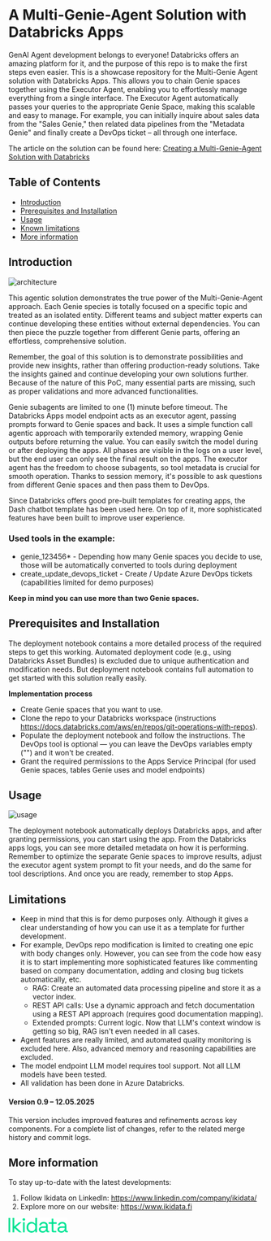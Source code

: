 # A Multi-Genie-Agent Solution with Databricks Apps

GenAI Agent development belongs to everyone! Databricks offers an amazing platform for it, and the purpose of this repo is to make the first steps even easier. This is a showcase repository for the Multi-Genie Agent solution with Databricks Apps. This allows you to chain Genie spaces together using the Executor Agent, enabling you to effortlessly manage everything from a single interface. The Executor Agent automatically passes your queries to the appropriate Genie Space, making this scalable and easy to manage. For example, you can initially inquire about sales data from the "Sales Genie," then related data pipelines from the "Metadata Genie" and finally create a DevOps ticket – all through one interface.

The article on the solution can be found here: [Creating a Multi-Genie-Agent Solution with Databricks](https://www.ikidata.fi/post/creating-a-multi-genie-agent-solution-with-databricks-apps-code-included)

## Table of Contents

- [Introduction](#introduction)
- [Prerequisites and Installation](#prerequisites-and-installation)
- [Usage](#usage)
- [Known limitations](#Limitations)
- [More information](#More-information)

## Introduction

![architecture](https://static.wixstatic.com/media/729282_3fb0bca51ef043f0b7f3561aaf649715~mv2.gif)

This agentic solution demonstrates the true power of the Multi-Genie-Agent approach. Each Genie species is totally focused on a specific topic and treated as an isolated entity. Different teams and subject matter experts can continue developing these entities without external dependencies. You can then piece the puzzle together from different Genie parts, offering an effortless, comprehensive solution. 

Remember, the goal of this solution is to demonstrate possibilities and provide new insights, rather than offering production-ready solutions. Take the insights gained and continue developing your own solutions further. Because of the nature of this PoC, many essential parts are missing, such as proper validations and more advanced functionalities.

Genie subagents are limited to one (1) minute before timeout. The Databricks Apps model endpoint acts as an executor agent, passing prompts forward to Genie spaces and back. It uses a simple function call agentic approach with temporarily extended memory, wrapping Genie outputs before returning the value. You can easily switch the model during or after deploying the apps. All phases are visible in the logs on a user level, but the end user can only see the final result on the apps. The executor agent has the freedom to choose subagents, so tool metadata is crucial for smooth operation. Thanks to session memory, it's possible to ask questions from different Genie spaces and then pass them to DevOps.

Since Databricks offers good pre-built templates for creating apps, the Dash chatbot template has been used here. On top of it, more sophisticated features have been built to improve user experience.

### Used tools in the example:
-   genie_123456*   - Depending how many Genie spaces you decide to use, those will be automatically converted to tools during deployment
-   create_update_devops_ticket - Create / Update Azure DevOps tickets (capabilities limited for demo purposes)

**Keep in mind you can use more than two Genie spaces.**

## Prerequisites and Installation 

The deployment notebook contains a more detailed process of the required steps to get this working. Automated deployment code (e.g., using Databricks Asset Bundles) is excluded due to unique authentication and modification needs. But deployment notebook contains full automation to get started with this solution really easily. 

**Implementation process**
- Create Genie spaces that you want to use.
- Clone the repo to your Databricks workspace (instructions https://docs.databricks.com/aws/en/repos/git-operations-with-repos).
- Populate the deployment notebook and follow the instructions. The DevOps tool is optional — you can leave the DevOps variables empty ("") and it won't be created.
- Grant the required permissions to the Apps Service Principal (for used Genie spaces, tables Genie uses and model endpoints)

## Usage

![usage](https://static.wixstatic.com/media/729282_4bda82033e434c8481a00f21e97b79a4~mv2.gif)

The deployment notebook automatically deploys Databricks apps, and after granting permissions, you can start using the app. From the Databricks apps logs, you can see more detailed metadata on how it is performing. Remember to optimize the separate Genie spaces to improve results, adjust the executor agent system prompt to fit your needs, and do the same for tool descriptions. And once you are ready, remember to stop Apps. 

## Limitations
- Keep in mind that this is for demo purposes only. Although it gives a clear understanding of how you can use it as a template for further development.
- For example, DevOps repo modification is limited to creating one epic with body changes only. However, you can see from the code how easy it is to start implementing more sophisticated features like commenting based on company documentation, adding and closing bug tickets automatically, etc.
    - RAG: Create an automated data processing pipeline and store it as a vector index.
    - REST API calls: Use a dynamic approach and fetch documentation using a REST API approach (requires good documentation mapping).
    - Extended prompts: Current logic. Now that LLM's context window is getting so big, RAG isn't even needed in all cases.
- Agent features are really limited, and automated quality monitoring is excluded here. Also, advanced memory and reasoning capabilities are excluded.
- The model endpoint LLM model requires tool support. Not all LLM models have been tested.
- All validation has been done in Azure Databricks.

#### Version 0.9 – 12.05.2025
This version includes improved features and refinements across key components. For a complete list of changes, refer to the related merge history and commit logs.

## More information
To stay up-to-date with the latest developments: 
1) Follow Ikidata on LinkedIn: https://www.linkedin.com/company/ikidata/ 
2) Explore more on our website: https://www.ikidata.fi

![logo](https://github.com/ikidata/ikidata_public_pictures/blob/main/logos/Ikidata_aurora_small.png?raw=true)